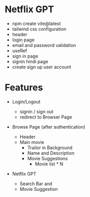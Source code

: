 # Netflix GPT
  - npm create vite@latest
  - tailwind css configuration
  - header
  - login page
  - email and password validation
  - useRef
  - sign in page
  - signin hindi page
  - create sign up user account


# Features
  - Login/Logout
     - signin / sign out
     - redirect to Browser Page
  - Browse Page (after authentication)
     - Header
     - Main movie
        - Trailor in Background
        - Name and Description
        - Movie Suggestions 
            - Movie list * N


  - Netflix GPT 
    - Search Bar and 
    - Movie Suggestion           